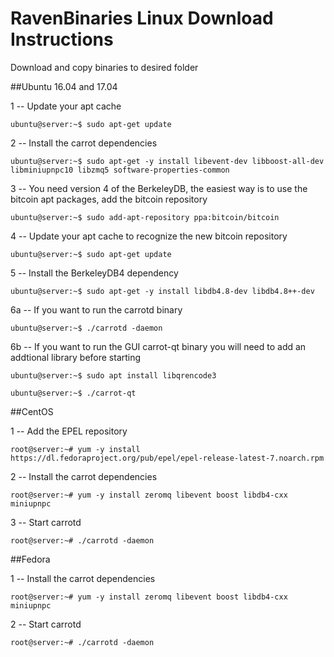 # RavenBinaries Linux Download Instructions

Download and copy binaries to desired folder

##Ubuntu 16.04 and 17.04

1 -- Update your apt cache
 
`ubuntu@server:~$ sudo apt-get update` 

2 -- Install the carrot dependencies

`ubuntu@server:~$ sudo apt-get -y install libevent-dev libboost-all-dev libminiupnpc10 libzmq5 software-properties-common`

3 -- You need version 4 of the BerkeleyDB, the easiest way is to use the bitcoin apt packages, add the bitcoin repository 

`ubuntu@server:~$ sudo add-apt-repository ppa:bitcoin/bitcoin`

4 -- Update your apt cache to recognize the new bitcoin repository

`ubuntu@server:~$ sudo apt-get update`

5 -- Install the BerkeleyDB4 dependency

`ubuntu@server:~$ sudo apt-get -y install libdb4.8-dev libdb4.8++-dev`

6a -- If you want to run the carrotd binary

`ubuntu@server:~$ ./carrotd -daemon`

6b -- If you want to run the GUI carrot-qt binary you will need to add an addtional library before starting

`ubuntu@server:~$ sudo apt install libqrencode3`

`ubuntu@server:~$ ./carrot-qt`

##CentOS

1 -- Add the EPEL repository

`root@server:~# yum -y install https://dl.fedoraproject.org/pub/epel/epel-release-latest-7.noarch.rpm`

2 -- Install the carrot dependencies

`root@server:~# yum -y install zeromq libevent boost libdb4-cxx miniupnpc`

3 -- Start carrotd

`root@server:~# ./carrotd -daemon`

##Fedora

1 -- Install the carrot dependencies

`root@server:~# yum -y install zeromq libevent boost libdb4-cxx miniupnpc`

2 -- Start carrotd

`root@server:~# ./carrotd -daemon`




